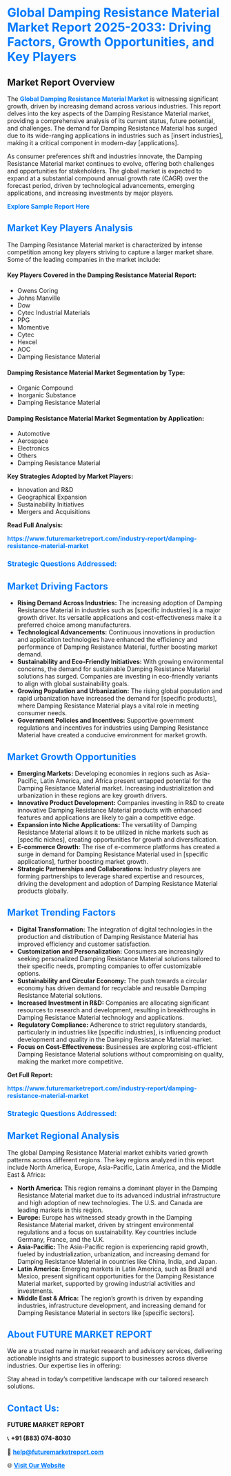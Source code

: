 <h1 style="color: #007BFF;">Global Damping Resistance Material Market Report 2025-2033: Driving Factors, Growth Opportunities, and Key Players</h1>

<section id="overview">
<h2>Market Report Overview</h2>
<p>The <a href="https://www.futuremarketreport.com/industry-report/damping-resistance-material-market" style="color: #007BFF; text-decoration: none;"><strong>Global Damping Resistance Material Market</strong></a> is witnessing significant growth, driven by increasing demand across various industries. This report delves into the key aspects of the Damping Resistance Material market, providing a comprehensive analysis of its current status, future potential, and challenges. The demand for Damping Resistance Material has surged due to its wide-ranging applications in industries such as [insert industries], making it a critical component in modern-day [applications].</p>
<p>As consumer preferences shift and industries innovate, the Damping Resistance Material market continues to evolve, offering both challenges and opportunities for stakeholders. The global market is expected to expand at a substantial compound annual growth rate (CAGR) over the forecast period, driven by technological advancements, emerging applications, and increasing investments by major players.</p>
</section>

<section id="overview">
<p><a href="https://www.futuremarketreport.com/request-sample/reportId=100123" style="color: #007BFF; text-decoration: none;"><strong>Explore Sample Report Here</strong></a></p>
</section>

<section id="key-players">
<h2 style="color: #007BFF;">Market Key Players Analysis</h2>
<p>The Damping Resistance Material market is characterized by intense competition among key players striving to capture a larger market share. Some of the leading companies in the market include:</p>
<h4>Key Players Covered in the Damping Resistance Material Report:</h4>
<ul><li>Owens Coring</li><li>Johns Manville</li><li>Dow</li><li>Cytec Industrial Materials</li><li>PPG</li><li>Momentive</li><li>Cytec</li><li>Hexcel</li><li>AOC</li><li>Damping Resistance Material</li></ul>
<h4>Damping Resistance Material Market Segmentation by Type:</h4>
<ul><li>Organic Compound</li><li>Inorganic Substance</li><li>Damping Resistance Material</li></ul>

<h4>Damping Resistance Material Market Segmentation by Application:</h4>
<ul><li>Automotive</li><li>Aerospace</li><li>Electronics</li><li>Others</li><li>Damping Resistance Material</li></ul>
<p><strong>Key Strategies Adopted by Market Players:</strong></p>
<ul>
<li>Innovation and R&D</li>
<li>Geographical Expansion</li>
<li>Sustainability Initiatives</li>
<li>Mergers and Acquisitions</li>
</ul>
</section>

<section>
<p><strong>Read Full Analysis: </strong></p><a href="https://www.futuremarketreport.com/industry-report/damping-resistance-material-market" style="color: #007BFF; text-decoration: none;"><strong>https://www.futuremarketreport.com/industry-report/damping-resistance-material-market</strong></a>
<h3 style="color: #007BFF;">Strategic Questions Addressed:</h3>
</section>

<section id="driving-factors">
<h2 style="color: #007BFF;">Market Driving Factors</h2>
<ul>
<li><strong>Rising Demand Across Industries:</strong> The increasing adoption of Damping Resistance Material in industries such as [specific industries] is a major growth driver. Its versatile applications and cost-effectiveness make it a preferred choice among manufacturers.</li>
<li><strong>Technological Advancements:</strong> Continuous innovations in production and application technologies have enhanced the efficiency and performance of Damping Resistance Material, further boosting market demand.</li>
<li><strong>Sustainability and Eco-Friendly Initiatives:</strong> With growing environmental concerns, the demand for sustainable Damping Resistance Material solutions has surged. Companies are investing in eco-friendly variants to align with global sustainability goals.</li>
<li><strong>Growing Population and Urbanization:</strong> The rising global population and rapid urbanization have increased the demand for [specific products], where Damping Resistance Material plays a vital role in meeting consumer needs.</li>
<li><strong>Government Policies and Incentives:</strong> Supportive government regulations and incentives for industries using Damping Resistance Material have created a conducive environment for market growth.</li>
</ul>
</section>

<section id="growth-opportunities">
<h2 style="color: #007BFF;">Market Growth Opportunities</h2>
<ul>
<li><strong>Emerging Markets:</strong> Developing economies in regions such as Asia-Pacific, Latin America, and Africa present untapped potential for the Damping Resistance Material market. Increasing industrialization and urbanization in these regions are key growth drivers.</li>
<li><strong>Innovative Product Development:</strong> Companies investing in R&D to create innovative Damping Resistance Material products with enhanced features and applications are likely to gain a competitive edge.</li>
<li><strong>Expansion into Niche Applications:</strong> The versatility of Damping Resistance Material allows it to be utilized in niche markets such as [specific niches], creating opportunities for growth and diversification.</li>
<li><strong>E-commerce Growth:</strong> The rise of e-commerce platforms has created a surge in demand for Damping Resistance Material used in [specific applications], further boosting market growth.</li>
<li><strong>Strategic Partnerships and Collaborations:</strong> Industry players are forming partnerships to leverage shared expertise and resources, driving the development and adoption of Damping Resistance Material products globally.</li>
</ul>
</section>

<section id="trending-factors">
<h2 style="color: #007BFF;">Market Trending Factors</h2>
<ul>
<li><strong>Digital Transformation:</strong> The integration of digital technologies in the production and distribution of Damping Resistance Material has improved efficiency and customer satisfaction.</li>
<li><strong>Customization and Personalization:</strong> Consumers are increasingly seeking personalized Damping Resistance Material solutions tailored to their specific needs, prompting companies to offer customizable options.</li>
<li><strong>Sustainability and Circular Economy:</strong> The push towards a circular economy has driven demand for recyclable and reusable Damping Resistance Material solutions.</li>
<li><strong>Increased Investment in R&D:</strong> Companies are allocating significant resources to research and development, resulting in breakthroughs in Damping Resistance Material technology and applications.</li>
<li><strong>Regulatory Compliance:</strong> Adherence to strict regulatory standards, particularly in industries like [specific industries], is influencing product development and quality in the Damping Resistance Material market.</li>
<li><strong>Focus on Cost-Effectiveness:</strong> Businesses are exploring cost-efficient Damping Resistance Material solutions without compromising on quality, making the market more competitive.</li>
</ul>
</section>

<section>
<p><strong>Get Full Report: </strong></p><a href="https://www.futuremarketreport.com/industry-report/damping-resistance-material-market" style="color: #007BFF; text-decoration: none;"><strong>https://www.futuremarketreport.com/industry-report/damping-resistance-material-market</strong></a>
<h3 style="color: #007BFF;">Strategic Questions Addressed:</h3>
</section>


<section id="regional-analysis">
<h2 style="color: #007BFF;">Market Regional Analysis</h2>
<p>The global Damping Resistance Material market exhibits varied growth patterns across different regions. The key regions analyzed in this report include North America, Europe, Asia-Pacific, Latin America, and the Middle East & Africa:</p>
<ul>
<li><strong>North America:</strong> This region remains a dominant player in the Damping Resistance Material market due to its advanced industrial infrastructure and high adoption of new technologies. The U.S. and Canada are leading markets in this region.</li>
<li><strong>Europe:</strong> Europe has witnessed steady growth in the Damping Resistance Material market, driven by stringent environmental regulations and a focus on sustainability. Key countries include Germany, France, and the U.K.</li>
<li><strong>Asia-Pacific:</strong> The Asia-Pacific region is experiencing rapid growth, fueled by industrialization, urbanization, and increasing demand for Damping Resistance Material in countries like China, India, and Japan.</li>
<li><strong>Latin America:</strong> Emerging markets in Latin America, such as Brazil and Mexico, present significant opportunities for the Damping Resistance Material market, supported by growing industrial activities and investments.</li>
<li><strong>Middle East & Africa:</strong> The region’s growth is driven by expanding industries, infrastructure development, and increasing demand for Damping Resistance Material in sectors like [specific sectors].</li>
</ul>
</section>

<footer>
<h2 style="color: #007BFF;">About FUTURE MARKET REPORT</h2>
<p>We are a trusted name in market research and advisory services, delivering actionable insights and strategic support to businesses across diverse industries. Our expertise lies in offering:</p>

<p>Stay ahead in today’s competitive landscape with our tailored research solutions.</p>

<h2 style="color: #007BFF;">Contact Us:</h2>
<p><strong>FUTURE MARKET REPORT</strong></p>
<p>📞 <strong>+91 (883) 074-8030</strong></p>
<p>📧 <strong><a href="mailto:help@futuremarketreport.com" style="color: #007BFF;">help@futuremarketreport.com</a></strong></p>
<p>🌐 <strong><a href="https://www.futuremarketreport.com/" style="color: #007BFF;">Visit Our Website</a></strong></p>
</footer>